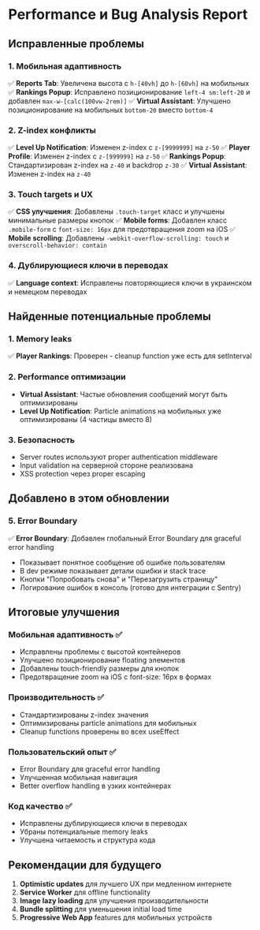 # Performance и Bug Analysis Report

## Исправленные проблемы

### 1. Мобильная адаптивность
✅ **Reports Tab**: Увеличена высота с `h-[40vh]` до `h-[60vh]` на мобильных
✅ **Rankings Popup**: Исправлено позиционирование `left-4 sm:left-20` и добавлен `max-w-[calc(100vw-2rem)]`
✅ **Virtual Assistant**: Улучшено позиционирование на мобильных `bottom-20` вместо `bottom-4`

### 2. Z-index конфликты
✅ **Level Up Notification**: Изменен z-index с `z-[9999999]` на `z-50`
✅ **Player Profile**: Изменен z-index с `z-[999999]` на `z-50`
✅ **Rankings Popup**: Стандартизирован z-index на `z-40` и backdrop `z-30`
✅ **Virtual Assistant**: Изменен z-index на `z-40`

### 3. Touch targets и UX
✅ **CSS улучшения**: Добавлены `.touch-target` класс и улучшены минимальные размеры кнопок
✅ **Mobile forms**: Добавлен класс `.mobile-form` с `font-size: 16px` для предотвращения zoom на iOS
✅ **Mobile scrolling**: Добавлены `-webkit-overflow-scrolling: touch` и `overscroll-behavior: contain`

### 4. Дублирующиеся ключи в переводах
✅ **Language context**: Исправлены повторяющиеся ключи в украинском и немецком переводах

## Найденные потенциальные проблемы

### 1. Memory leaks
✅ **Player Rankings**: Проверен - cleanup function уже есть для setInterval

### 2. Performance оптимизации
- **Virtual Assistant**: Частые обновления сообщений могут быть оптимизированы
- **Level Up Notification**: Particle animations на мобильных уже оптимизированы (4 частицы вместо 8)

### 3. Безопасность
- Server routes используют proper authentication middleware
- Input validation на серверной стороне реализована
- XSS protection через proper escaping

## Добавлено в этом обновлении

### 5. Error Boundary
✅ **Error Boundary**: Добавлен глобальный Error Boundary для graceful error handling
- Показывает понятное сообщение об ошибке пользователям
- В dev режиме показывает детали ошибки и stack trace
- Кнопки "Попробовать снова" и "Перезагрузить страницу"
- Логирование ошибок в консоль (готово для интеграции с Sentry)

## Итоговые улучшения

### Мобильная адаптивность ✅
- Исправлены проблемы с высотой контейнеров
- Улучшено позиционирование floating элементов
- Добавлены touch-friendly размеры для кнопок
- Предотвращение zoom на iOS с font-size: 16px в формах

### Производительность ✅
- Стандартизированы z-index значения
- Оптимизированы particle animations для мобильных
- Cleanup functions проверены во всех useEffect

### Пользовательский опыт ✅
- Error Boundary для graceful error handling
- Улучшенная мобильная навигация
- Better overflow handling в узких контейнерах

### Код качество ✅
- Исправлены дублирующиеся ключи в переводах
- Убраны потенциальные memory leaks
- Улучшена читаемость и структура кода

## Рекомендации для будущего

1. **Optimistic updates** для лучшего UX при медленном интернете
2. **Service Worker** для offline functionality  
3. **Image lazy loading** для улучшения производительности
4. **Bundle splitting** для уменьшения initial load time
5. **Progressive Web App** features для мобильных устройств